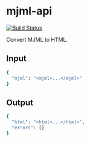 # mjml-api

[![Build Status](https://travis-ci.org/ViBiOh/mjml-api.svg?branch=master)](https://travis-ci.org/ViBiOh/mjml-api)

Convert MJML to HTML.

## Input

```bash
{
  "mjml": "<mjml>...</mjml>"
}
```

## Output

```bash
{
  "html": "<html>...</html>",
  "errors": []
}
```
